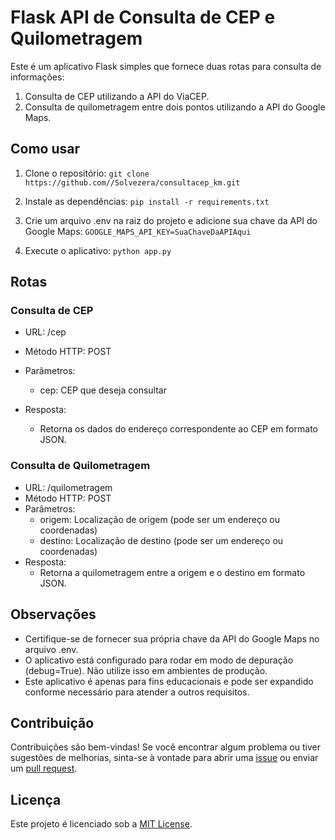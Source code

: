# Flask API de Consulta de CEP e Quilometragem

Este é um aplicativo Flask simples que fornece duas rotas para consulta de informações:

1. Consulta de CEP utilizando a API do ViaCEP.
2. Consulta de quilometragem entre dois pontos utilizando a API do Google Maps.

## Como usar

1. Clone o repositório:
   `git clone https://github.com//Solvezera/consultacep_km.git`

2. Instale as dependências:
   `pip install -r requirements.txt`

3. Crie um arquivo .env na raiz do projeto e adicione sua chave da API do Google Maps:
`GOOGLE_MAPS_API_KEY=SuaChaveDaAPIAqui`

4. Execute o aplicativo:
`python app.py`

## Rotas
### Consulta de CEP
- URL: /cep
- Método HTTP: POST
- Parâmetros:
    - cep: CEP que deseja consultar

- Resposta:
    - Retorna os dados do endereço correspondente ao CEP em formato JSON.

### Consulta de Quilometragem
- URL: /quilometragem
- Método HTTP: POST
- Parâmetros:
    - origem: Localização de origem (pode ser um endereço ou coordenadas)
    - destino: Localização de destino (pode ser um endereço ou coordenadas)
- Resposta:
    - Retorna a quilometragem entre a origem e o destino em formato JSON.

## Observações
- Certifique-se de fornecer sua própria chave da API do Google Maps no arquivo .env.
- O aplicativo está configurado para rodar em modo de depuração (debug=True). Não utilize isso em ambientes de produção.
- Este aplicativo é apenas para fins educacionais e pode ser expandido conforme necessário para atender a outros requisitos.

## Contribuição

Contribuições são bem-vindas! Se você encontrar algum problema ou tiver sugestões de melhorias, sinta-se à vontade para abrir uma [issue](https://github.com/Solvezera/consultacep_km/issues) ou enviar um [pull request](https://github.com/Solvezera/consultacep_km/pulls).

## Licença

Este projeto é licenciado sob a [MIT License](https://opensource.org/licenses/MIT).